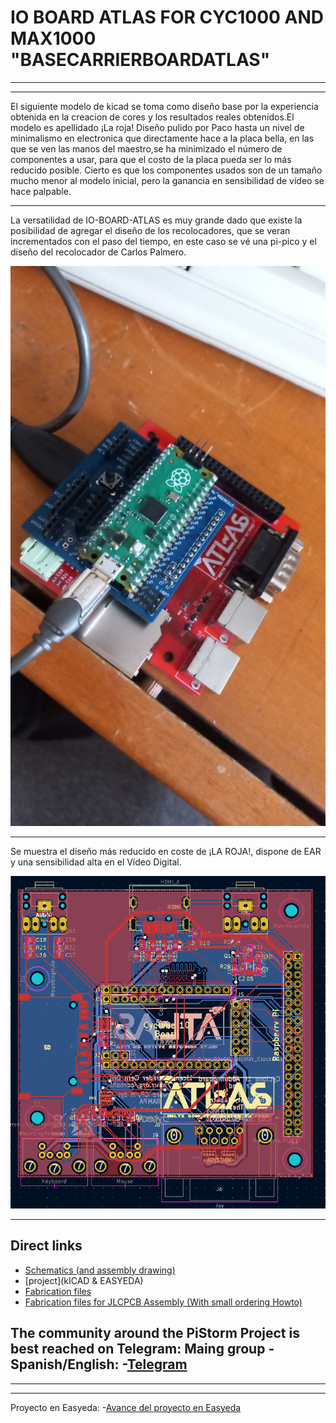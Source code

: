 # IO BOARD ATLAS FOR CYC1000 AND MAX1000 "BASECARRIERBOARDATLAS" 
---
---


El siguiente modelo de kicad se toma como diseño base por la experiencia obtenida en la creacion de cores y los resultados reales obtenidos.El modelo es apellidado ¡La roja! Diseño pulido por Paco hasta un nivel de minimalismo en electronica que directamente hace a la placa bella, en las que se ven las manos del maestro,se ha minimizado el número de componentes a usar, para que el costo de la placa pueda ser lo más reducido posible.
Cierto es que los componentes usados son de un tamaño mucho menor al modelo inicial, pero la ganancia en sensibilidad de vídeo se hace palpable.

---

La versatilidad de IO-BOARD-ATLAS es muy grande dado que existe la posibilidad de agregar el diseño de los recolocadores, que se veran incrementados con el paso del tiempo, en este caso se vé una pi-pico y el diseño del recolocador de Carlos Palmero.

![MULTIPURPOSE IO-BOARD-ATLAS](https://github.com/AtlasFPGA/BASECARRIERBOARDATLAS/blob/main/Uso_de_recolocadores_en_IO-BOARD-ATLAS.jpg)

---


Se muestra el diseño más reducido en coste de ¡LA ROJA!, dispone de EAR y una sensibilidad alta en el Vídeo Digital.

![BASE CARRIER IO-BOARD-ATLAS](https://github.com/AtlasFPGA/BASECARRIERBOARDATLAS/blob/main/LAROJAFOTOS/ATLAS_LA_ROJA.png)

---

## Direct links
- [Schematics (and assembly drawing)](https://github.com/AtlasFPGA/BASECARRIERBOARDATLAS/blob/main/SCHEME/IO_BOARD_ATLAS_FPGA_CYC1000_MAX1000.pdf)
- [project](kICAD & EASYEDA)
- [Fabrication files](Fabrication_Files/)
- [Fabrication files for JLCPCB Assembly (With small ordering Howto)](JLCPCB/)

The community around the PiStorm Project is best reached on Telegram:
Maing group - Spanish/English:
-[Telegram](https://t.me/INICIATIVAATLAS)
---
---
---

Proyecto en Easyeda:
-[Avance del proyecto en Easyeda](https://u.easyeda.com/subcritical/carrier_io_board_atlas_mini_copy)
